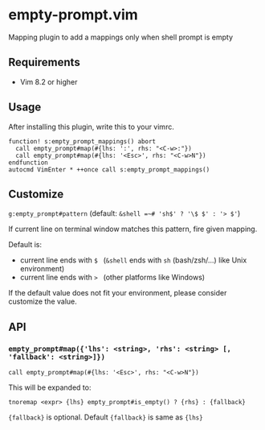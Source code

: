 # empty-prompt.vim

Mapping plugin to add a mappings only when shell prompt is empty

## Requirements

* Vim 8.2 or higher

## Usage

After installing this plugin, write this to your vimrc.

```vim
function! s:empty_prompt_mappings() abort
  call empty_prompt#map(#{lhs: ':', rhs: "<C-w>:"})
  call empty_prompt#map(#{lhs: '<Esc>', rhs: "<C-w>N"})
endfunction
autocmd VimEnter * ++once call s:empty_prompt_mappings()
```

## Customize

`g:empty_prompt#pattern` (default: `&shell =~# 'sh$' ? '\$ $' : '> $'`)

If current line on terminal window matches this pattern, fire given mapping.

Default is:
* current line ends with `$ ` (`&shell` ends with `sh` (bash/zsh/...) like Unix environment)
* current line ends with `> ` (other platforms like Windows)

If the default value does not fit your environment, please consider customize the value.

## API

### `empty_prompt#map({'lhs': <string>, 'rhs': <string> [, 'fallback': <string>]})`

```vim
call empty_prompt#map(#{lhs: '<Esc>', rhs: "<C-w>N"})
```

This will be expanded to:

```
tnoremap <expr> {lhs} empty_prompt#is_empty() ? {rhs} : {fallback}
```

`{fallback}` is optional.
Default `{fallback}` is same as `{lhs}`
